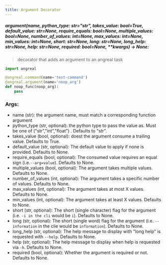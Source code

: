 ```yaml
---
title: Argument Decorator
---
```


##### argument(**name**, **python_type**: str=*"str"*, **takes_value**: bool=*True*, **default_value**: str=*None*, **require_equals**: bool=*None*, **multiple_values**: bool=*None*, **number_of_values**: int=*None*, **max_values**: int=*None*, **min_values**: int=*None*, **short**: str=*None*, **long**: str=*None*, **long_help**: str=*None*, **help**: str=*None*, **required**: bool=*None*, ****kwargs**) -> None:
> decorator that adds an argument to an angreal task

```python
import angreal

@angreal.command(name='test-command')
@angreal.argument(name='noop_arg')
def noop_func(noop_arg):
    pass

```
### Args:
- name (str): the argument name, must match a corresponding function argument
- python_type (str, optional): the python type to pass the value as. Must be one of ("str","int","float") . Defaults to "str".
- takes_value (bool, optional): doest the argument consume a trailing value. Defaults to True.
- default_value (str, optional): The default value to apply if none is provided. Defaults to None.
- require_equals (bool, optional): The consumed value requires an equal sign (i.e.`--arg=value`). Defaults to None.
- multiple_values (bool, optional): The argument takes multiple values. Defaults to None.
- number_of_values (int, optional): The argument takes a specific number of values. Defaults to None.
- max_values (int, optional): The argument takes at most X values. Defaults to None.
- min_values (int, optional): The argument takes at least X values. Defaults to None.
- short (str, optional): The short (single character) flag for the argument (i.e. `-i in the cli` would be `i`). Defaults to None.
- long (str, optional): The short (single word) flag for the argument (i.e. `--information` in the clie would be `information`). Defaults  to None.
- long_help (str, optional): The help message to display with "long help" is requested with `--help`. Defaults to None.
- help (str, optional): The help message to display when help is requested via `-h`. Defaults to None.
- required (bool, optional): Whether the argument is required or not. Defaults to None.
